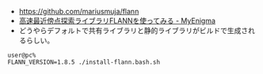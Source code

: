 

- https://github.com/mariusmuja/flann
- [高速最近傍点探索ライブラリFLANNを使ってみる - MyEnigma](https://myenigma.hatenablog.com/entry/2016/04/19/214813)
- どうやらデフォルトで共有ライブラリと静的ライブラリがビルドで生成されるらしい。


```shell
user@pc%
FLANN_VERSION=1.8.5 ./install-flann.bash.sh
```